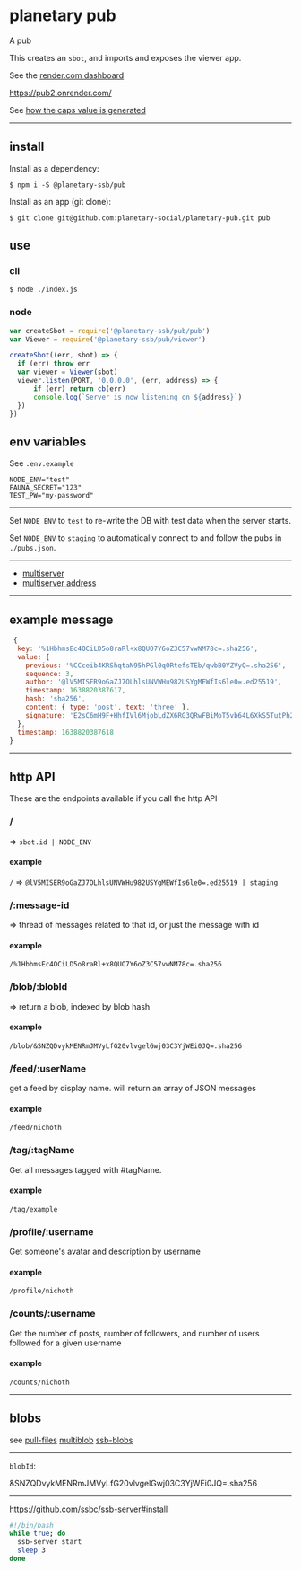 # planetary pub

A pub

This creates an `sbot`, and imports and exposes the viewer app.

See the [render.com dashboard](https://dashboard.render.com/web/srv-c6elp2vh8vlcnlnvsm5g/settings)

https://pub2.onrender.com/

See [how the caps value is generated](https://www.npmjs.com/package/ssb-caps#shs-secret-handshake-connection-key)

-------------------------------------------------------

## install

Install as a dependency:
```
$ npm i -S @planetary-ssb/pub
```

Install as an app (git clone):
```
$ git clone git@github.com:planetary-social/planetary-pub.git pub
```


## use

### cli
```
$ node ./index.js
```

### node
```js
var createSbot = require('@planetary-ssb/pub/pub')
var Viewer = require('@planetary-ssb/pub/viewer')

createSbot((err, sbot) => {
  if (err) throw err
  var viewer = Viewer(sbot)
  viewer.listen(PORT, '0.0.0.0', (err, address) => {
      if (err) return cb(err)
      console.log(`Server is now listening on ${address}`)
  })
})
```


## env variables
See `.env.example`

```
NODE_ENV="test"
FAUNA_SECRET="123"
TEST_PW="my-password"
```

--------------------------------------------------------------------

Set `NODE_ENV` to `test` to re-write the DB with test data when the server starts.

Set `NODE_ENV` to `staging` to automatically connect to and follow the pubs in `./pubs.json`.

----------------------------------------------------

* [multiserver](https://github.com/ssb-js/multiserver)
* [multiserver address](https://github.com/ssbc/multiserver-address)

---------------------------------------------------

## example message

```js
 {
  key: '%1HbhmsEc4OCiLD5o8raRl+x8QUO7Y6oZ3C57vwNM78c=.sha256',
  value: {
    previous: '%CCceib4KRShqtaN95hPGl0qORtefsTEb/qwbB0YZVyQ=.sha256',
    sequence: 3,
    author: '@lV5MISER9oGaZJ7OLhlsUNVWHu982USYgMEWfIs6le0=.ed25519',
    timestamp: 1638820387617,
    hash: 'sha256',
    content: { type: 'post', text: 'three' },
    signature: 'E2sC6mH9F+HhfIVl6MjobLdZX6RG3QRwFBiMoT5vb64L6XkS5TutPh2gYRRIqKZSzzW5ld0sLvvEc81pcrRtCQ==.sig.ed25519'
  },
  timestamp: 1638820387618
}
```

---------------------------------------------------------------

## http API
These are the endpoints available if you call the http API

### /
=> `sbot.id | NODE_ENV`
#### example
`/`
=> `@lV5MISER9oGaZJ7OLhlsUNVWHu982USYgMEWfIs6le0=.ed25519 | staging`

### /:message-id
=> thread of messages related to that id, or just the message with id
#### example
`/%1HbhmsEc4OCiLD5o8raRl+x8QUO7Y6oZ3C57vwNM78c=.sha256`

### /blob/:blobId
=> return a blob, indexed by blob hash

#### example
`/blob/&SNZQDvykMENRmJMVyLfG20vlvgelGwj03C3YjWEi0JQ=.sha256`

### /feed/:userName
get a feed by display name. will return an array of JSON messages

#### example
`/feed/nichoth`

### /tag/:tagName
Get all messages tagged with #tagName.

#### example
`/tag/example`

### /profile/:username
Get someone's avatar and description by username
#### example
`/profile/nichoth`

### /counts/:username
Get the number of posts, number of followers, and number of users followed for
a given username

#### example
`/counts/nichoth`


----------------------------------------------------------------

## blobs
see [pull-files](https://github.com/pull-stream/pull-files)
[multiblob](https://github.com/ssbc/multiblob)
[ssb-blobs](https://github.com/ssbc/ssb-blobs)

------------------------------------------------------

`blobId`:

&SNZQDvykMENRmJMVyLfG20vlvgelGwj03C3YjWEi0JQ=.sha256

--------------------------------------------------------

https://github.com/ssbc/ssb-server#install
```bash
#!/bin/bash
while true; do
  ssb-server start
  sleep 3
done
```

